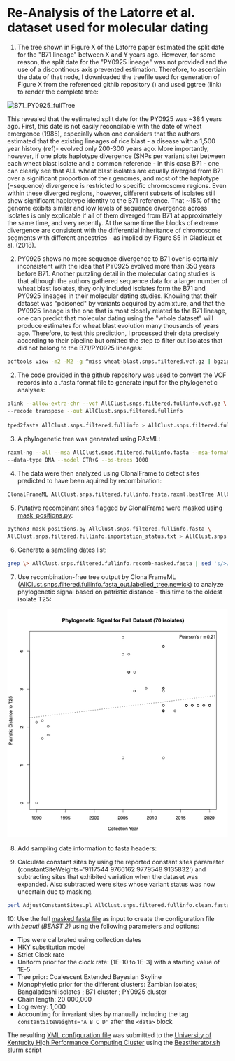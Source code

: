 # Re-Analysis of the Latorre et al. dataset used for molecular dating

1. The tree shown in Figure X of the Latorre paper estimated the split date for the "B71 lineage" between X and Y years ago. However, for some reason, the split date for the "PY0925 lineage" was not provided and the use of a discontinous axis prevented estimation. Therefore, to ascertiain the date of that node, I downloaded the treefile used for generation of Figure X from the referenced githib repository () and used ggtree (link) to render the complete tree:

![B71_PY0925_fullTree](data/B71_PY0925_fullTree.tiff)

This revealed that the estimated split date for the PY0925 was ~384 years ago. First, this date is not easily reconcilable with the date of wheat emergence (1985), especially when one considers that the authors estimated that the existing lineages of rice blast - a disease with a 1,500 year history (ref)- evolved only 200-300 years ago. More importantly, however, if one plots haplotype divergence (SNPs per variant site) between each wheat blast isolate and a common reference - in this case B71 - one can clearly see that ALL wheat blast isolates are equally diverged from B71 over a significant proportion of their genomes, and most of the haplotype (=sequence) divergence is restricted to specific chromosome regions. Even within these diverged regions, however, different subsets of isolates still show significant haplotype identity to the B71 reference. That ~15% of the genome exibits similar and low levels of sequence divergence across isolates is only explicable if all of them diverged from B71 at approximately the same time, and very recently. At the same time the blocks of extreme divergence are consistent with the differential inheritance of chromosome segments with different ancestries - as implied by Figure S5 in Gladieux et al. (2018).

2. PY0925 shows no more sequence divergence to B71 over is certainly inconsistent with the idea that PY0925 evolved more than 350 years before B71. Another puzzling detail in the molecular dating studies is that although the authors gathered sequence data for a larger number of wheat blast isolates, they only included isolates form the B71 and PY0925 lineages in their molecular dating studies. Knowing that their dataset was "poisoned" by variants acquired by admixture, and that the PY0925 lineage is the one that is most closely related to the B71 lineage, one can predict that molecular dating using the "whole dataset" will produce estimates for wheat blast evolution many thousands of years ago. Therefore, to test this prediction, I processed their data precisely according to their pipeline but omitted the step to filter out isolates that did not belong to the B71/PY0925 lineages:
```bash
bcftools view -m2 -M2 -g ^miss wheat-blast.snps.filtered.vcf.gz | bgzip > AllClust.snps.filtered.fullinfo.vcf.gz
```
2. The code provided in the github repository was used to convert the VCF records into a .fasta format file to generate input for the phylogenetic analyses:
```bash
plink --allow-extra-chr --vcf AllClust.snps.filtered.fullinfo.vcf.gz \
--recode transpose --out AllClust.snps.filtered.fullinfo

tped2fasta AllClust.snps.filtered.fullinfo > AllClust.snps.filtered.fullinfo.fasta
```
3. A phylogenetic tree was generated using RAxML:
```bash
raxml-ng --all --msa AllClust.snps.filtered.fullinfo.fasta --msa-format FASTA \
--data-type DNA --model GTR+G --bs-trees 1000
```
4. The data were then analyzed using ClonalFrame to detect sites predicted to have been aquired by recombination:
```bash
ClonalFrameML AllClust.snps.filtered.fullinfo.fasta.raxml.bestTree AllClust.snps.filtered.fullinfo.fasta
```
5. Putative recombinant sites flagged by ClonalFrame were masked using [mask_positions.py](https://github.com/Burbano-Lab/wheat-clonal-linage/blob/main/scripts/05_Phylogeny/mask_positions.py):
```bash
python3 mask_positions.py AllClust.snps.filtered.fullinfo.fasta \
AllClust.snps.filtered.fullinfo.importation_status.txt > AllClust.snps.filtered.fullinfo.clean.fasta
```
6. Generate a sampling dates list:
```bash
grep \> AllClust.snps.filtered.fullinfo.recomb-masked.fasta | sed 's/>//' | awk -F '_' '{print $1 "\t" $2}' > FullDataset.dates
```
7. Use recombination-free tree output by ClonalFrameML ([AllClust.snps.filtered.fullinfo.fasta_out.labelled_tree.newick](/data/AllClust.snps.filtered.fullinfo.fasta_out.labelled_tree.newick)) to analyze phylogenetic signal based on patristic distance - this time to the oldest isolate T25:

![Signal70isolates.tiff](/data/Signal70isolates.tiff)

8. Add sampling date information to fasta headers:

9. Calculate constant sites by using the reported constant sites parameter (constantSiteWeights='9117544 9766162 9779548 9135832') and subtracting sites that exhibited variation when the dataset was expanded. Also subtracted were sites whose variant status was now uncertain due to masking.
```bash
perl AdjustConstantSites.pl AllClust.snps.filtered.fullinfo.clean.fasta 9117544 9766162 9779548 9135832
```

10: Use the full [masked fasta file](/data/05_Phylogeny/B71_and_PY0925_clust.snps.filtered.fullinfo.recomb_masked.fasta) as input to create the configuration file with *beauti (BEAST 2)* using the following parameters and options:

- Tips were calibrated using collection dates
- HKY substitution model
- Strict Clock rate
- Uniform prior for the clock rate: [1E-10 to 1E-3] with a starting value of 1E-5
- Tree prior: Coalescent Extended Bayesian Skyline
- Monophyletic prior for the different clusters: Zambian isolates; Bangaladeshi isolates ; B71 cluster ; PY0925 cluster
- Chain length: 20'000,000
- Log every: 1,000
- Accounting for invariant sites by manually including the tag `constantSiteWeights='A B C D'` after the `<data>` block

The resulting [XML configuration file]() was submitted to the [University of Kentucky High Performance Computing Cluster](https://docs.ccs.uky.edu/display/HPC/UK%27s+OpenHPC+Compute+Clusters+-+Help+and+Information) using the [BeastIterator.sh](/scripts/BeastIterator.sh) slurm script
